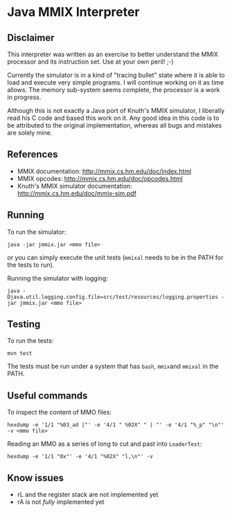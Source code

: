 # Java MMIX Interpreter

## Disclaimer

This interpreter was written as an exercise to better understand the MMIX processor
and its instruction set. Use at your own peril! ;-)

Currently the simulator is in a kind of "tracing bullet" state where it is able
to load and execute very simple programs. I will continue working on it as time
allows. The memory sub-system seems complete, the processor is a work in progress.

Although this is not exactly a Java port of Knuth's MMIX simulator, I liberally
read his C code and based this work on it. Any good idea in this code is to be
attributed to the original implementation, whereas all bugs and mistakes are 
solely mine.

## References

* MMIX documentation: http://mmix.cs.hm.edu/doc/index.html
* MMIX opcodes: http://mmix.cs.hm.edu/doc/opcodes.html
* Knuth's MMIX simulator documentation: http://mmix.cs.hm.edu/doc/mmix-sim.pdf

## Running

To run the simulator:

	java -jar jmmix.jar <mmo file>

or you can simply execute the unit tests (`mmixal` needs to be in the PATH for the
tests to run).

Running the simulator with logging:

	java -Djava.util.logging.config.file=src/test/resources/logging.properties -jar jmmix.jar <mmo file>

## Testing

To run the tests:

	mvn test

The tests must be run under a system that has ``bash``, ``mmix``and ``mmixal`` in
the PATH.

## Useful commands

To inspect the content of MMO files:

    hexdump -e '1/1 "%03_ad |"' -e '4/1 " %02X" " | "' -e '4/1 "%_p" "\n"' -v <mmo file>

Reading an MMO as a series of long to cut and past into `LoaderTest`:

    hexdump -e '1/1 "0x"' -e '4/1 "%02X" "l,\n"' -v 

## Know issues

* rL and the register stack are not implemented yet
* rA is not _fully_ implemented yet
